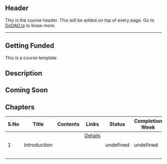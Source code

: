 ## Header
This is the course header. This will be added on top of every page. Go to [DoDAO.io](https://www.dodao.io) to know more.

 ---

 ## Getting Funded
 This is a course template

 
 ## Description
 ## Coming Soon
 
 ## Chapters
 
 | S.No        | Title       | Contents   | Links      | Status      | Completion Week |
 | ----------- | ----------- |----------- |----------- | ----------- | ----------- |
 | 1      | Introduction | | [Details](generated/topics/introduction.md) <br/>  <br/>  <br/>  <br/>  | undefined | undefined | 
